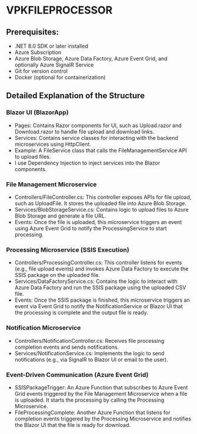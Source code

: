 # VPKFILEPROCESSOR

## Prerequisites:

- .NET 8.0 SDK or later installed
- Azure Subscription
- Azure Blob Storage, Azure Data Factory, Azure Event Grid, and optionally Azure SignalR Service
- Git for version control
- Docker (optional for containerization)

## Detailed Explanation of the Structure

### Blazor UI (BlazorApp)
- Pages: Contains Razor components for UI, such as Upload.razor and Download.razor to handle file upload and download links.
- Services: Contains service classes for interacting with the backend microservices using HttpClient.
- Example: A FileService class that calls the FileManagementService API to upload files.
- I use Dependency Injection to inject services into the Blazor components.

### File Management Microservice
- Controllers/FileController.cs: This controller exposes APIs for file upload, such as UploadFile. It stores the uploaded file into Azure Blob Storage.
- Services/BlobStorageService.cs: Contains logic to upload files to Azure Blob Storage and generate a file URL.
- Events: Once the file is uploaded, this microservice triggers an event using Azure Event Grid to notify the ProcessingService to start processing.

### Processing Microservice (SSIS Execution)
- Controllers/ProcessingController.cs: This controller listens for events (e.g., file upload events) and invokes Azure Data Factory to execute the SSIS package on the uploaded file.
- Services/DataFactoryService.cs: Contains the logic to interact with Azure Data Factory and run the SSIS package using the uploaded CSV file.
- Events: Once the SSIS package is finished, this microservice triggers an event via Event Grid to notify the NotificationService or Blazor UI that the processing is complete and the output file is ready.

### Notification Microservice
- Controllers/NotificationController.cs: Receives file processing completion events and sends notifications.
- Services/NotificationService.cs: Implements the logic to send notifications (e.g., via SignalR to Blazor UI or email to the user).

### Event-Driven Communication (Azure Event Grid)

- SSISPackageTrigger: An Azure Function that subscribes to Azure Event Grid events triggered by the File Management Microservice when a file is uploaded. It starts the processing by calling the Processing Microservice.
- FileProcessingComplete: Another Azure Function that listens for completion events triggered by the Processing Microservice and notifies the Blazor UI that the file is ready for download.